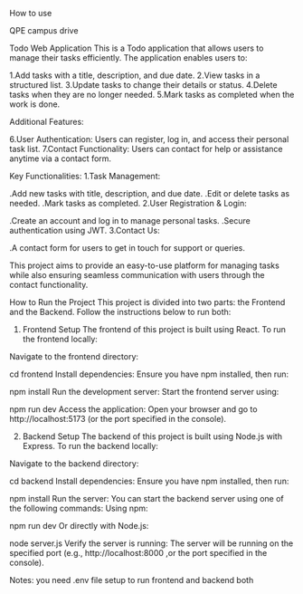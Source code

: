 How to use 

QPE campus drive

Todo Web Application
This is a Todo application that allows users to manage their tasks efficiently. The application enables users to:

1.Add tasks with a title, description, and due date.
2.View tasks in a structured list.
3.Update tasks to change their details or status.
4.Delete tasks when they are no longer needed.
5.Mark tasks as completed when the work is done.

Additional Features:

6.User Authentication: Users can register, log in, and access their personal task list.
7.Contact Functionality: Users can contact for help or assistance anytime via a contact form.

Key Functionalities:
1.Task Management:

.Add new tasks with title, description, and due date.
.Edit or delete tasks as needed.
.Mark tasks as completed.
2.User Registration & Login:

.Create an account and log in to manage personal tasks.
.Secure authentication using JWT.
3.Contact Us:

.A contact form for users to get in touch for support or queries.

This project aims to provide an easy-to-use platform for managing tasks while also ensuring seamless communication with users through the contact functionality.


How to Run the Project
This project is divided into two parts: the Frontend and the Backend. Follow the instructions below to run both:

1. Frontend Setup
The frontend of this project is built using React. To run the frontend locally:

Navigate to the frontend directory:

cd frontend
Install dependencies: Ensure you have npm installed, then run:

npm install
Run the development server: Start the frontend server using:

npm run dev
Access the application: Open your browser and go to http://localhost:5173 (or the port specified in the console).

2. Backend Setup
The backend of this project is built using Node.js with Express. To run the backend locally:

Navigate to the backend directory:

cd backend
Install dependencies: Ensure you have npm installed, then run:

npm install
Run the server: You can start the backend server using one of the following commands:
Using npm:

npm run dev
Or directly with Node.js:

node server.js
Verify the server is running: The server will be running on the specified port (e.g., http://localhost:8000 ,or the port specified in the console).

Notes:
you need .env file setup to run frontend and backend both